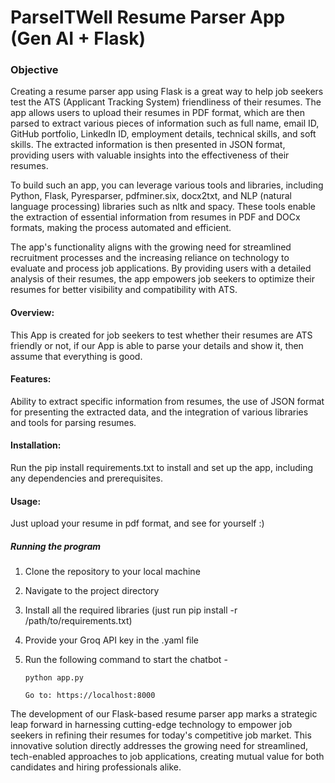 # ParseITWell Resume Parser App (Gen AI + Flask)

### Objective

Creating a resume parser app using Flask is a great way to help job seekers test the ATS (Applicant Tracking System) friendliness of their resumes. The app allows users to upload their resumes in PDF format, which are then parsed to extract various pieces of information such as full name, email ID, GitHub portfolio, LinkedIn ID, employment details, technical skills, and soft skills. The extracted information is then presented in JSON format, providing users with valuable insights into the effectiveness of their resumes.

To build such an app, you can leverage various tools and libraries, including Python, Flask, Pyresparser, pdfminer.six, docx2txt, and NLP (natural language processing) libraries such as nltk and spacy. These tools enable the extraction of essential information from resumes in PDF and DOCx formats, making the process automated and efficient.

The app's functionality aligns with the growing need for streamlined recruitment processes and the increasing reliance on technology to evaluate and process job applications. By providing users with a detailed analysis of their resumes, the app empowers job seekers to optimize their resumes for better visibility and compatibility with ATS.


#### Overview: 
This App is created for job seekers to test whether their resumes are ATS friendly or not, if our App is able to parse your details and show it, then assume that everything is good.

#### Features: 
Ability to extract specific information from resumes, the use of JSON format for presenting the extracted data, and the integration of various libraries and tools for parsing resumes.

#### Installation: 
Run the pip install requirements.txt to install and set up the app, including any dependencies and prerequisites.

#### Usage: 
Just upload your resume in pdf format, and see for yourself :)


##### Running the program

1. Clone the repository to your local machine
2. Navigate to the project directory
3. Install all the required libraries (just run pip install -r /path/to/requirements.txt)
4. Provide your Groq API key in the .yaml file
5. Run the following command to start the chatbot -

    ```
    python app.py
    ```

    ```
    Go to: https://localhost:8000
    ```
    
The development of our Flask-based resume parser app marks a strategic leap forward in harnessing cutting-edge technology to empower job seekers in refining their resumes for today's competitive job market. This innovative solution directly addresses the growing need for streamlined, tech-enabled approaches to job applications, creating mutual value for both candidates and hiring professionals alike.